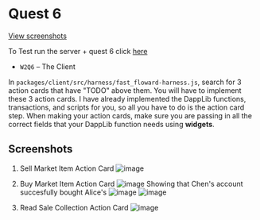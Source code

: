 # Quest 6

[View screenshots](#screenshots)

To Test run the server + quest 6 click [here](https://github.com/gelicamarie/glossy-klilathey-B7PD)

- `W2Q6` – The Client

In `packages/client/src/harness/fast_floward-harness.js`, search for 3 action cards that have "TODO" above them. You will have to implement these 3 action cards. I have already implemented the DappLib functions, transactions, and scripts for you, so all you have to do is the action card step. When making your action cards, make sure you are passing in all the correct fields that your DappLib function needs using **widgets**.

## Screenshots
1. Sell Market Item Action Card
![image](https://user-images.githubusercontent.com/66178381/128578435-d90bee37-c0b7-4dea-be46-74faa586a262.png)

2. Buy Market Item Action Card
![image](https://user-images.githubusercontent.com/66178381/128578554-ebff8433-dd8d-4920-966c-6e9500363aa8.png)
Showing that Chen's account succesfully bought Alice's
![image](https://user-images.githubusercontent.com/66178381/128578612-dd57c977-3abf-4981-b927-6d5fb6bdd474.png)
![image](https://user-images.githubusercontent.com/66178381/128578570-a3bd5e6b-67ec-4752-a24e-ba45aecbe6c9.png)

3. Read Sale Collection Action Card
![image](https://user-images.githubusercontent.com/66178381/128578739-1cc6beaa-0881-4182-8e5d-1a4154928266.png)

